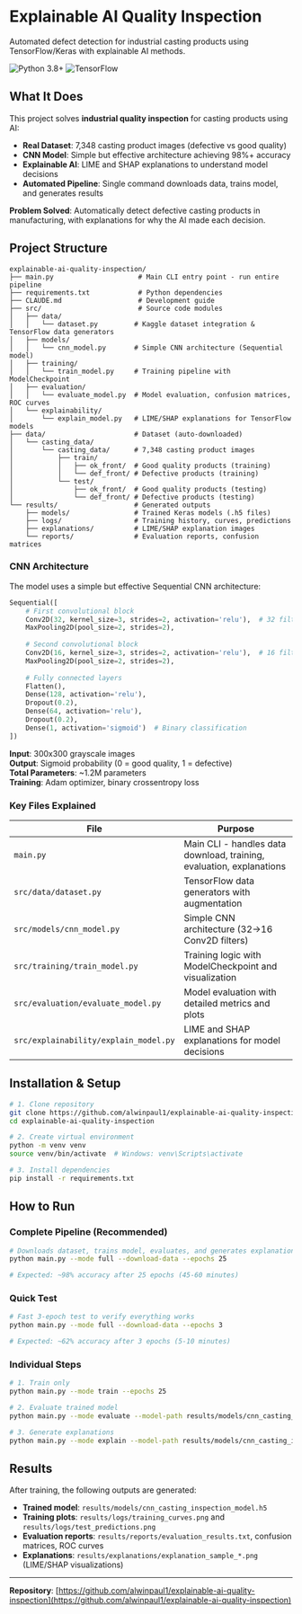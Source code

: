 # Explainable AI Quality Inspection

Automated defect detection for industrial casting products using TensorFlow/Keras with explainable AI methods.

![Python 3.8+](https://img.shields.io/badge/python-3.8+-blue.svg) ![TensorFlow](https://img.shields.io/badge/TensorFlow-2.13+-orange.svg)

## What It Does

This project solves **industrial quality inspection** for casting products using AI:

- **Real Dataset**: 7,348 casting product images (defective vs good quality)
- **CNN Model**: Simple but effective architecture achieving 98%+ accuracy
- **Explainable AI**: LIME and SHAP explanations to understand model decisions
- **Automated Pipeline**: Single command downloads data, trains model, and generates results

**Problem Solved**: Automatically detect defective casting products in manufacturing, with explanations for why the AI made each decision.

## Project Structure

```
explainable-ai-quality-inspection/
├── main.py                     # Main CLI entry point - run entire pipeline
├── requirements.txt            # Python dependencies
├── CLAUDE.md                   # Development guide
├── src/                        # Source code modules
│   ├── data/
│   │   └── dataset.py         # Kaggle dataset integration & TensorFlow data generators
│   ├── models/
│   │   └── cnn_model.py       # Simple CNN architecture (Sequential model)
│   ├── training/
│   │   └── train_model.py     # Training pipeline with ModelCheckpoint
│   ├── evaluation/
│   │   └── evaluate_model.py  # Model evaluation, confusion matrices, ROC curves
│   └── explainability/
│       └── explain_model.py   # LIME/SHAP explanations for TensorFlow models
├── data/                      # Dataset (auto-downloaded)
│   └── casting_data/
│       └── casting_data/      # 7,348 casting product images
│           ├── train/
│           │   ├── ok_front/  # Good quality products (training)
│           │   └── def_front/ # Defective products (training)
│           └── test/
│               ├── ok_front/  # Good quality products (testing)
│               └── def_front/ # Defective products (testing)
└── results/                   # Generated outputs
    ├── models/                # Trained Keras models (.h5 files)
    ├── logs/                  # Training history, curves, predictions
    ├── explanations/          # LIME/SHAP explanation images
    └── reports/               # Evaluation reports, confusion matrices
```

### CNN Architecture

The model uses a simple but effective Sequential CNN architecture:

```python
Sequential([
    # First convolutional block
    Conv2D(32, kernel_size=3, strides=2, activation='relu'),  # 32 filters
    MaxPooling2D(pool_size=2, strides=2),
    
    # Second convolutional block  
    Conv2D(16, kernel_size=3, strides=2, activation='relu'),  # 16 filters
    MaxPooling2D(pool_size=2, strides=2),
    
    # Fully connected layers
    Flatten(),
    Dense(128, activation='relu'),
    Dropout(0.2),
    Dense(64, activation='relu'), 
    Dropout(0.2),
    Dense(1, activation='sigmoid')  # Binary classification
])
```

**Input**: 300x300 grayscale images  
**Output**: Sigmoid probability (0 = good quality, 1 = defective)  
**Total Parameters**: ~1.2M parameters  
**Training**: Adam optimizer, binary crossentropy loss

### Key Files Explained

| File | Purpose |
|------|---------|
| `main.py` | Main CLI - handles data download, training, evaluation, explanations |
| `src/data/dataset.py` | TensorFlow data generators with augmentation |
| `src/models/cnn_model.py` | Simple CNN architecture (32→16 Conv2D filters) |
| `src/training/train_model.py` | Training logic with ModelCheckpoint and visualization |
| `src/evaluation/evaluate_model.py` | Model evaluation with detailed metrics and plots |
| `src/explainability/explain_model.py` | LIME and SHAP explanations for model decisions |

## Installation & Setup

```bash
# 1. Clone repository
git clone https://github.com/alwinpaul1/explainable-ai-quality-inspection.git
cd explainable-ai-quality-inspection

# 2. Create virtual environment
python -m venv venv
source venv/bin/activate  # Windows: venv\Scripts\activate

# 3. Install dependencies
pip install -r requirements.txt
```

## How to Run

### Complete Pipeline (Recommended)
```bash
# Downloads dataset, trains model, evaluates, and generates explanations
python main.py --mode full --download-data --epochs 25

# Expected: ~98% accuracy after 25 epochs (45-60 minutes)
```

### Quick Test
```bash
# Fast 3-epoch test to verify everything works
python main.py --mode full --download-data --epochs 3

# Expected: ~62% accuracy after 3 epochs (5-10 minutes)
```

### Individual Steps
```bash
# 1. Train only
python main.py --mode train --epochs 25

# 2. Evaluate trained model
python main.py --mode evaluate --model-path results/models/cnn_casting_inspection_model.h5

# 3. Generate explanations
python main.py --mode explain --model-path results/models/cnn_casting_inspection_model.h5
```

## Results

After training, the following outputs are generated:
- **Trained model**: `results/models/cnn_casting_inspection_model.h5`
- **Training plots**: `results/logs/training_curves.png` and `results/logs/test_predictions.png`
- **Evaluation reports**: `results/reports/evaluation_results.txt`, confusion matrices, ROC curves
- **Explanations**: `results/explanations/explanation_sample_*.png` (LIME/SHAP visualizations)

---

**Repository**: [https://github.com/alwinpaul1/explainable-ai-quality-inspection](https://github.com/alwinpaul1/explainable-ai-quality-inspection)